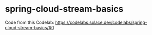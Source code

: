 # spring-cloud-stream-basics
Code from this Codelab: https://codelabs.solace.dev/codelabs/spring-cloud-stream-basics/#0
